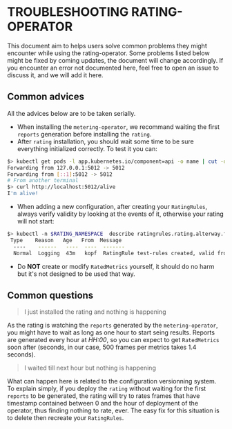 # **TROUBLESHOOTING RATING-OPERATOR**

This document aim to helps users solve common problems they might encounter while using the rating-operator.
Some problems listed below might be fixed by coming updates, the document will change accordingly.
If you encounter an error not documented here, feel free to open an issue to discuss it, and we will add it here.

## Common advices

All the advices below are to be taken serially.

- When installing the `metering-operator`, we recommand waiting the first `reports` generation before installing the `rating`.
- After `rating` installation, you should wait some time to be sure everything initialized correctly. To test it you can:
```sh
$> kubectl get pods -l app.kubernetes.io/component=api -o name | cut -d/ -f2 | xargs -I{} kubectl port-forward {} 5012:5012
Forwarding from 127.0.0.1:5012 -> 5012
Forwarding from [::1]:5012 -> 5012
# From another terminal
$> curl http://localhost:5012/alive
I'm alive!
```
- When adding a new configuration, after creating your `RatingRules`, always verify validity by looking at the events of it, otherwise your rating will not start:
```sh
$> kubectl -n $RATING_NAMESPACE  describe ratingrules.rating.alterway.fr test-rules
 Type    Reason   Age   From  Message
  ----    ------   ----  ----  -------
  Normal  Logging  43m   kopf  RatingRule test-rules created, valid from 2020-04-22T12:46:41Z.

```
- Do **NOT** create or modify `RatedMetrics` yourself, it should do no harm but it's not designed to be used that way.


## Common questions

> I just installed the rating and nothing is happening

As the rating is watching the `reports` generated by the `metering-operator`, you might have to wait as long as one hour to start seing results.
Reports are generated every hour at *HH:00*, so you can expect to get `RatedMetrics` soon after (seconds, in our case, 500 frames per metrics takes 1.4 seconds).


> I waited till next hour but nothing is happening

What can happen here is related to the configuration versionning system. To explain simply, if you deploy the `rating` without waiting for the first `reports` to be generated, the rating will try to rates frames that have timestamp contained between 0 and the hour of deployment of the operator, thus finding nothing to rate, ever.
The easy fix for this situation is to delete then recreate your `RatingRules`.
